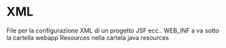 # XML
File per la configurazione XML di un progetto JSF ecc..
WEB_INF a va sotto la cartella webapp
Resources nella cartela java resources
